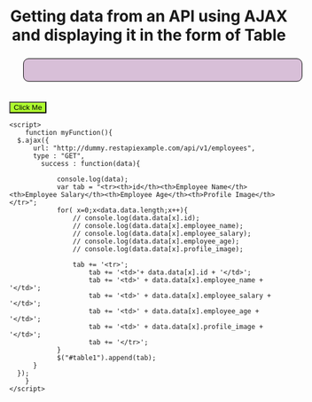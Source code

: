 <html lang="en">
  <head>
    <meta charset="UTF-8" />
    <meta http-equiv="X-UA-Compatible" content="IE=edge" />
    <meta name="viewport" content="width=device-width, initial-scale=1.0" />
    <title>AJAX-API Assignment</title>
    <script src="https://ajax.googleapis.com/ajax/libs/jquery/3.5.1/jquery.min.js"></script>
    <style>
        #table1{
            background-color: thistle;
            border-radius: 10px;
            border: 1px solid black;
            text-align: center;
            margin: 5%;
            padding: 20px;
        }
        td{
            border-right: 1px solid black;
        }
    </style>
  </head>
  <body>
    <h1 style="text-align: center">
      Getting data from an API using AJAX and displaying it in the form of Table
    </h1>
    <table id="table1" class="table table-success"></table>
    <button style="margin-top: 2%;background-color: greenyellow;" type="button" onclick="myFunction()" >Click Me</button>

    <script>
        function myFunction(){
      $.ajax({
          url: "http://dummy.restapiexample.com/api/v1/employees",
          type : "GET",
            success : function(data){

                console.log(data);
                var tab = "<tr><th>id</th><th>Employee Name</th><th>Employee Salary</th><th>Employee Age</th><th>Profile Image</th></tr>";
                for( x=0;x<data.data.length;x++){
                    // console.log(data.data[x].id);
                    // console.log(data.data[x].employee_name);
                    // console.log(data.data[x].employee_salary);
                    // console.log(data.data[x].employee_age);
                    // console.log(data.data[x].profile_image);

                    tab += '<tr>';
                        tab += '<td>'+ data.data[x].id + '</td>';
                        tab += '<td>' + data.data[x].employee_name + '</td>';
                        tab += '<td>' + data.data[x].employee_salary + '</td>';
                        tab += '<td>' + data.data[x].employee_age + '</td>';
                        tab += '<td>' + data.data[x].profile_image + '</td>';
                        tab += '</tr>';
                }
                $("#table1").append(tab);
          }
      });
        }
    </script>
  </body>
</html>

